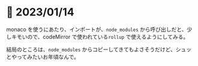 # 📝 2023/01/14

monaco を使うにあたり、インポートが、`node_modules` から呼び出しだと、少しキモいので、codeMirror で使われている`rollup` で使えるようにしてみる。

結局のところは、`node_modules` からコピーしてきてもよさそうだけど、シュッとやってみたいお年頃なんで。
